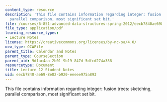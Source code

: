 ```yaml
---
content_type: resource
description: 'This file contains information regarding integer: fusion trees: sketching,
  parallel comparison, most significant set bit.'
file: /courses/6-851-advanced-data-structures-spring-2012/eecb7840ae698e82b920eeeee975a893_MIT6_851S12_L12.pdf
file_type: application/pdf
learning_resource_types:
- Lecture Notes
license: https://creativecommons.org/licenses/by-nc-sa/4.0/
ocw_type: OCWFile
parent_title: Calendar and Notes
parent_type: CourseSection
parent_uid: 9d1ac4aa-2b01-9b19-847d-5dfcd274a338
resourcetype: Document
title: Lecture 12 Student Notes
uid: eecb7840-ae69-8e82-b920-eeeee975a893
---
```

This file contains information regarding integer: fusion trees: sketching, parallel comparison, most significant set bit.